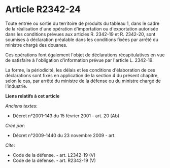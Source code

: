 # Article R2342-24

Toute entrée ou sortie du territoire de produits du tableau 1, dans le cadre de la réalisation d'une opération d'importation
ou d'exportation autorisée dans les conditions prévues aux articles R. 2342-19 et R. 2342-20, sont soumises à déclaration
préalable dans les conditions fixées par arrêté du ministre chargé des douanes. 

Ces opérations font également l'objet de déclarations récapitulatives en vue de satisfaire à l'obligation d'information
prévue par l'article L. 2342-19. 

La forme, la périodicité, les délais et les conditions d'élaboration de ces déclarations sont fixés en application de la
section 4 du présent chapitre, selon le cas, par arrêté du ministre de la défense ou du ministre chargé de l'industrie.

**Liens relatifs à cet article**

_Anciens textes_:

  - Décret n°2001-143 du 15 février 2001 - art. 20 (Ab)

_Créé par_:

  - Décret n°2009-1440 du 23 novembre 2009 - art.

_Cite_:

  - Code de la défense. - art. L2342-19 (V)
  - Code de la défense. - art. R2342-19 (V)
